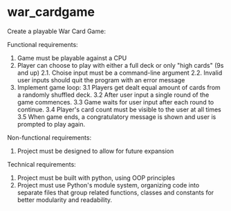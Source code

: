 # war_cardgame

Create a playable War Card Game:

Functional requirements:
  1. Game must be playable against a CPU
  2. Player can choose to play with either a full deck or only "high cards" (9s and up)
    2.1. Choise input must be a command-line argument
    2.2. Invalid user inputs should quit the program with an error message
  4. Implement game loop:
     3.1 Players get dealt equal amount of cards from a randomly shuffled deck.
     3.2 After user input a single round of the game commences.
     3.3 Game waits for user input after each round to continue.
     3.4 Player's card count must be visible to the user at all times
     3.5 When game ends, a congratulatory message is shown and user is prompted to play again.

Non-functional requirements:
  1. Project must be designed to allow for future expansion

Technical requirements:
  1. Project must be built with python, using OOP principles
  2. Project must use Python's module system, organizing code into separate files that group
     related functions, classes and constants for better modularity and readability.
    
